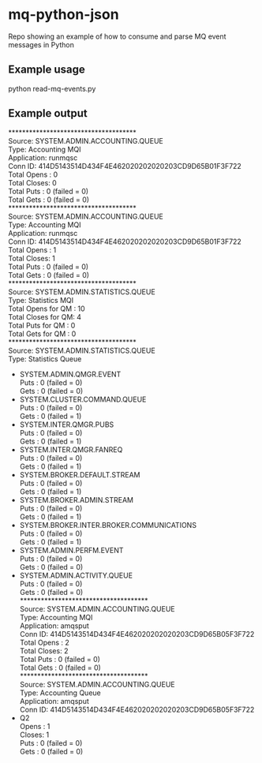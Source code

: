 # mq-python-json
Repo showing an example of how to consume and parse MQ event messages in Python

## Example usage
python read-mq-events.py

## Example output
\*\*\*\*\*\*\*\*\*\*\*\*\*\*\*\*\*\*\*\*\*\*\*\*\*\*\*\*\*\*\*\*\*\*\*\*\*  
Source: SYSTEM.ADMIN.ACCOUNTING.QUEUE  
Type: Accounting MQI  
Application: runmqsc  
Conn ID: 414D5143514D434F4E462020202020203CD9D65B01F3F722  
Total Opens : 0   
Total Closes: 0   
Total Puts : 0 (failed = 0)   
Total Gets : 0 (failed = 0)   
\*\*\*\*\*\*\*\*\*\*\*\*\*\*\*\*\*\*\*\*\*\*\*\*\*\*\*\*\*\*\*\*\*\*\*\*\*  
Source: SYSTEM.ADMIN.ACCOUNTING.QUEUE  
Type: Accounting MQI  
Application: runmqsc  
Conn ID: 414D5143514D434F4E462020202020203CD9D65B01F3F722   
Total Opens : 1  
Total Closes: 1  
Total Puts : 0 (failed = 0)  
Total Gets : 0 (failed = 0)  
\*\*\*\*\*\*\*\*\*\*\*\*\*\*\*\*\*\*\*\*\*\*\*\*\*\*\*\*\*\*\*\*\*\*\*\*\*  
Source: SYSTEM.ADMIN.STATISTICS.QUEUE  
Type: Statistics MQI  
Total Opens for QM : 10  
Total Closes for QM: 4  
Total Puts for QM : 0  
Total Gets for QM : 0  
\*\*\*\*\*\*\*\*\*\*\*\*\*\*\*\*\*\*\*\*\*\*\*\*\*\*\*\*\*\*\*\*\*\*\*\*\*  
Source: SYSTEM.ADMIN.STATISTICS.QUEUE  
Type: Statistics Queue  
- SYSTEM.ADMIN.QMGR.EVENT  
Puts : 0 (failed = 0)  
Gets : 0 (failed = 0)  
- SYSTEM.CLUSTER.COMMAND.QUEUE  
Puts : 0 (failed = 0)  
Gets : 0 (failed = 1)  
- SYSTEM.INTER.QMGR.PUBS  
Puts : 0 (failed = 0)  
Gets : 0 (failed = 1)  
- SYSTEM.INTER.QMGR.FANREQ  
Puts : 0 (failed = 0)  
Gets : 0 (failed = 1)  
- SYSTEM.BROKER.DEFAULT.STREAM  
Puts : 0 (failed = 0)  
Gets : 0 (failed = 1)  
- SYSTEM.BROKER.ADMIN.STREAM  
Puts : 0 (failed = 0)  
Gets : 0 (failed = 1)  
- SYSTEM.BROKER.INTER.BROKER.COMMUNICATIONS  
Puts : 0 (failed = 0)  
Gets : 0 (failed = 1)  
- SYSTEM.ADMIN.PERFM.EVENT  
Puts : 0 (failed = 0)  
Gets : 0 (failed = 0)  
- SYSTEM.ADMIN.ACTIVITY.QUEUE  
Puts : 0 (failed = 0)  
Gets : 0 (failed = 0)  
\*\*\*\*\*\*\*\*\*\*\*\*\*\*\*\*\*\*\*\*\*\*\*\*\*\*\*\*\*\*\*\*\*\*\*\*\*  
Source: SYSTEM.ADMIN.ACCOUNTING.QUEUE  
Type: Accounting MQI  
Application: amqsput  
Conn ID: 414D5143514D434F4E462020202020203CD9D65B05F3F722  
Total Opens : 2  
Total Closes: 2  
Total Puts : 0 (failed = 0)  
Total Gets : 0 (failed = 0)  
\*\*\*\*\*\*\*\*\*\*\*\*\*\*\*\*\*\*\*\*\*\*\*\*\*\*\*\*\*\*\*\*\*\*\*\*\*  
Source: SYSTEM.ADMIN.ACCOUNTING.QUEUE  
Type: Accounting Queue  
Application: amqsput  
Conn ID: 414D5143514D434F4E462020202020203CD9D65B05F3F722  
- Q2  
Opens : 1  
Closes: 1  
Puts : 0 (failed = 0)  
Gets : 0 (failed = 0)  

